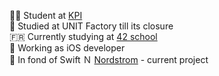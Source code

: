 👨‍🎓 Student at [KPI](https://kpi.ua/en)  
🏫 Studied at UNIT Factory till its closure  
🇫🇷 Currently studying at [42 school](https://www.42.fr/en/)  
📱 Working as iOS developer  
🧡 In fond of Swift
Ｎ [Nordstrom](https://apps.apple.com/us/app/nordstrom/id474349412?cm_sp=merch-_-corp_8416_j010438-_-freelayout_corp_p02_details&jid=j010438-8416) - current project
